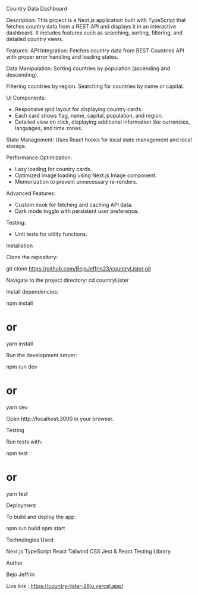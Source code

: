 Country Data Dashboard

Description:
This project is a Next.js application built with TypeScript that fetches country data from a REST API and displays it in an interactive dashboard. It includes features such as searching, sorting, filtering, and detailed country views.

Features:
API Integration: Fetches country data from REST Countries API with proper error handling and loading states.

Data Manipulation:
Sorting countries by population (ascending and descending).

Filtering countries by region.
Searching for countries by name or capital.

UI Components:
* Responsive grid layout for displaying country cards.
* Each card shows flag, name, capital, population, and region.
* Detailed view on click, displaying additional information like currencies, languages, and time zones.

State Management:
Uses React hooks for local state management and local storage.


Performance Optimization:
* Lazy loading for country cards.
* Optimized image loading using Next.js Image component.
* Memorization to prevent unnecessary re-renders.

Advanced Features:
* Custom hook for fetching and caching API data.
* Dark mode toggle with persistent user preference.

Testing:
* Unit tests for utility functions.

Installation

Clone the repository:

git clone https://github.com/BejoJeffrin23/countryLister.git

Navigate to the project directory:
cd countryLister

Install dependencies:

npm install
# or
yarn install

Run the development server:

npm run dev
# or
yarn dev

Open http://localhost:3000 in your browser.

Testing

Run tests with:

npm test
# or
yarn test

Deployment

To build and deploy the app:

npm run build
npm start

Technologies Used

Next.js
TypeScript
React
Tailwind CSS
Jest & React Testing Library

Author

Bejo Jeffrin

Live link : https://country-lister-28ju.vercel.app/